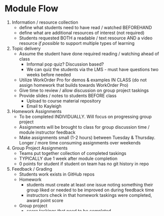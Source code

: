 # Module Flow

1. Information / resource collection
    - define what students need to have read / watched BEFOREHAND
    - define what are additional resources of interest (not required)
    - Students requested BOTH a readable / text resource AND a video resource *if possible* to support multiple types of learning
2. Topic delivery
    - Assume the student have done required reading / watching ahead of class
      - Informal pop quiz?  Discussion based?
      - We can quiz the students via the LMS - must have questions two weeks before needed
    - Utilize WorkOrder Pro for demos & examples IN CLASS (do not assign homework that builds towards WorkOrder Pro)
    - Give time to review / allow discussion on group project taskings
    - Provide slides / notes to students BEFORE class
        - Upload to course material repository
        - Email to Kayleigh
3. Homework Assignments
    - To be completed INDIVIDUALLY.  Will focus on progressing group project
    - Assignments will be brought to class for group discussion time / module instructor feedback
    - Make assignments small (1-2 hours) between Tuesday & Thursday.  Longer / more time consuming assignments over weekends
4. Group Project Assignments
    - Teams put together collection of completed taskings
    - TYPICALLY due 1 week after module completion
    - 0 points for student if student on team has no git history in repo
5. Feedback / Grading
    - Students work exists in GitHub repos
    - Homework
      - students must create at least one issue noting something their group liked or needed to be improved on during feedback time
      - instructors check in that homework taskings were completed, award point score
    - Group project
      - score taskings that need to be completed
      - leave feedback on improvements / advice / positive notes on progress so far 
    - Module intructors leave SCORE and FEEDBACK in GitHub Issues in repository

## Getting Granular

Repository organization:
- 1 group work repository - PUBLIC
  - Should there only be one?  Or one for each project component?
- module repositories for homework assignments? - PUBLIC (to enable team sharing later)

## Examples:
[Browse everything from Fall 2024](https://github.com/pattonsgirl/CS3900-AppSoftwareDev/tree/main)
- [Pre-class videos / articles](https://github.com/pattonsgirl/CS3900-AppSoftwareDev/blob/main/DatabaseDesign/Assignment-1-required.md)
- [Instructor notes - this example is best for dense units](https://github.com/pattonsgirl/CS3900-AppSoftwareDev/blob/main/WebDesign/11.07.24%20Instructor%20Notes.md)
    - Do this only if a good quick reference DOES NOT exist for your module - otherwise organize a resource page that points students to examples.  Don't reinvent documentation ;)
- [Assignment Example](https://github.com/pattonsgirl/CS3900-AppSoftwareDev/blob/main/DatabaseDesign/Assignment-1.md)
    - [Feedback Examples](https://github.com/WSU-kduncan/dbdesign-assignments-KibiLydi-6/issues)
- [Project Example](https://github.com/pattonsgirl/CS3900-AppSoftwareDev/blob/main/DatabaseDesign/ProjectUpdate-DBDesign.md)
    - [Feedback Example](https://github.com/WSU-kduncan/cs3900-animalshelter/issues/8)

Projects from Fall 2024:
- [AutoBody](https://github.com/WSU-kduncan/cs3900-autobody-4)
- [Workout Planner](https://github.com/WSU-kduncan/cs3900-workoutplan)
- [AnimalShelter](https://github.com/WSU-kduncan/cs3900-animalshelter)
- [Restaurant Orders](https://github.com/WSU-kduncan/cs3900-restaurantorders)

